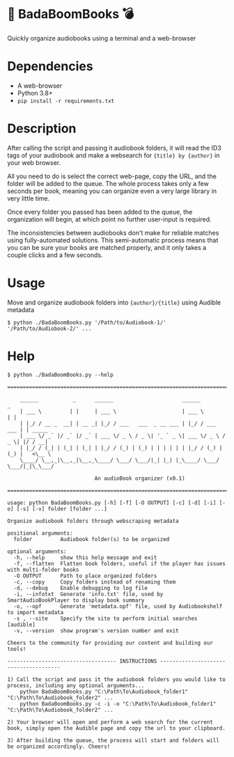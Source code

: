 # :book: BadaBoomBooks :bomb:

Quickly organize audiobooks using a terminal and a web-browser

# Dependencies
* A web-browser
* Python 3.8+
* `pip install -r requirements.txt`

# Description
After calling the script and passing it audiobook folders, it will read the ID3 tags of your audiobook and make a websearch for `{title} by {author}` in your web browser. 

All you need to do is select the correct web-page, copy the URL, and the folder will be added to the queue. The whole process takes only a few seconds per book, meaning you can organize even a very large library in very little time.

Once every folder you passed has been added to the queue, the organization will begin, at which point no further user-input is required.

The inconsistencies between audiobooks don't make for reliable matches using fully-automated solutions. This semi-automatic process means that you can be sure your books are matched properly, and it only takes a couple clicks and a few seconds.

# Usage
Move and organize audiobook folders into `{author}/{title}` using Audible metadata

`$ python ./BadaBoomBooks.py '/Path/to/Audiobook-1/' '/Path/to/Audiobook-2/' ...`

# Help
```
$ python ./BadaBoomBooks.py --help 

=========================================================================================

    ______           _      ______                      ______             _
    | ___ \         | |     | ___ \                     | ___ \           | |
    | |_/ / __ _  __| | __ _| |_/ / ___   ___  _ __ ___ | |_/ / ___   ___ | | _____
    | ___ \/ _` |/ _` |/ _` | ___ \/ _ \ / _ \| '_ ` _ \| ___ \/ _ \ / _ \| |/ / __|
    | |_/ / (_| | (_| | (_| | |_/ / (_) | (_) | | | | | | |_/ / (_) | (_) |   <\__ \
    \____/ \__,_|\__,_|\__,_\____/ \___/ \___/|_| |_| |_\____/ \___/ \___/|_|\_\___/

                            An audioBook organizer (v0.1)

=========================================================================================

usage: python BadaBoomBooks.py [-h] [-f] [-O OUTPUT] [-c] [-d] [-i] [-o] [-s] [-v] folder [folder ...]

Organize audiobook folders through webscraping metadata

positional arguments:
  folder         Audiobook folder(s) to be organized

optional arguments:
  -h, --help     show this help message and exit
  -f, --flatten  Flatten book folders, useful if the player has issues with multi-folder books
  -O OUTPUT      Path to place organized folders
  -c, --copy     Copy folders instead of renaming them
  -d, --debug    Enable debugging to log file
  -i, --infotxt  Generate 'info.txt' file, used by SmartAudioBookPlayer to display book summary
  -o, --opf      Generate 'metadata.opf' file, used by Audiobookshelf to import metadata
  -s , --site    Specify the site to perform initial searches [audible]
  -v, --version  show program's version number and exit

Cheers to the community for providing our content and building our tools!

----------------------------------- INSTRUCTIONS --------------------------------------

1) Call the script and pass it the audiobook folders you would like to process, including any optional arguments...
    python BadaBoomBooks.py "C:\Path\To\Audiobook_folder1" "C:\Path\To\Audiobook_folder2" ...
    python BadaBoomBooks.py -c -i -o "C:\Path\To\Audiobook_folder1" "C:\Path\To\Audiobook_folder2" ...

2) Your browser will open and perform a web search for the current book, simply open the Audible page and copy the url to your clipboard.

3) After building the queue, the process will start and folders will be organized accordingly. Cheers!
```
